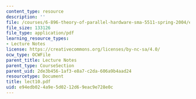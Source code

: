 ```yaml
---
content_type: resource
description: ''
file: /courses/6-896-theory-of-parallel-hardware-sma-5511-spring-2004/e94edb024a9e5d0212d69eac9e728e0c_lect10.pdf
file_size: 133126
file_type: application/pdf
learning_resource_types:
- Lecture Notes
license: https://creativecommons.org/licenses/by-nc-sa/4.0/
ocw_type: OCWFile
parent_title: Lecture Notes
parent_type: CourseSection
parent_uid: 2de3b456-1af3-e8a7-c2da-606a9b4aad24
resourcetype: Document
title: lect10.pdf
uid: e94edb02-4a9e-5d02-12d6-9eac9e728e0c
---
```

